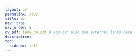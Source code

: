 ```yaml
---
layout: cv
permalink: /cv/
title: cv
nav: true
nav_order: 5
cv_pdf: levy_cv.pdf # you can also use external links here
description: 
toc:
  sidebar: left
---
```

